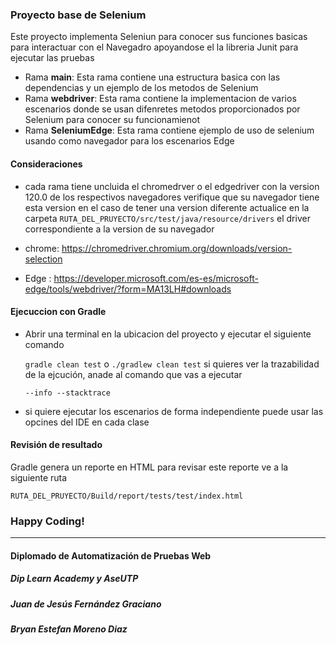 ### Proyecto base de Selenium

Este proyecto implementa Seleniun para conocer sus funciones basicas para interactuar con el Navegadro apoyandose el la libreria Junit para ejecutar las pruebas

- Rama **main**: Esta rama contiene una estructura basica con las dependencias y un ejemplo  de los metodos de Selenium
- Rama **webdriver**: Esta rama contiene la implementacion de varios escenarios donde se usan difenretes metodos proporcionados por Selenium para conocer su funcionamienot
- Rama **SeleniumEdge**: Esta rama contiene ejemplo de uso de selenium usando como navegador para los escenarios Edge


#### Consideraciones
- cada rama tiene uncluida  el chromedrver o el edgedriver con la version 120.0 de los respectivos navegadores  verifique que su navegador tiene esta version en el caso de tener una version diferente
  actualice en la carpeta  `RUTA_DEL_PRUYECTO/src/test/java/resource/drivers` el driver correspondiente a la version de su navegador

- chrome: https://chromedriver.chromium.org/downloads/version-selection
- Edge : https://developer.microsoft.com/es-es/microsoft-edge/tools/webdriver/?form=MA13LH#downloads

####  Ejecuccion con Gradle

- Abrir una terminal en la ubicacion del proyecto  y ejecutar el siguiente comando

  `gradle clean test`
  o
  `./gradlew clean test`
  si quieres ver la trazabilidad de la ejcución, anade al comando que vas a ejecutar

  `--info --stacktrace`

- si quiere ejecutar los escenarios de forma independiente puede usar las opcines del IDE en cada clase
#### Revisión de resultado

Gradle genera un reporte en HTML para revisar este reporte ve a la siguiente ruta

`RUTA_DEL_PRUYECTO/Build/report/tests/test/index.html`

### Happy Coding!


------------

#### Diplomado de Automatización de Pruebas Web
##### Dip Learn Academy y AseUTP
##### Juan de Jesús Fernández Graciano
##### Bryan Estefan Moreno Diaz